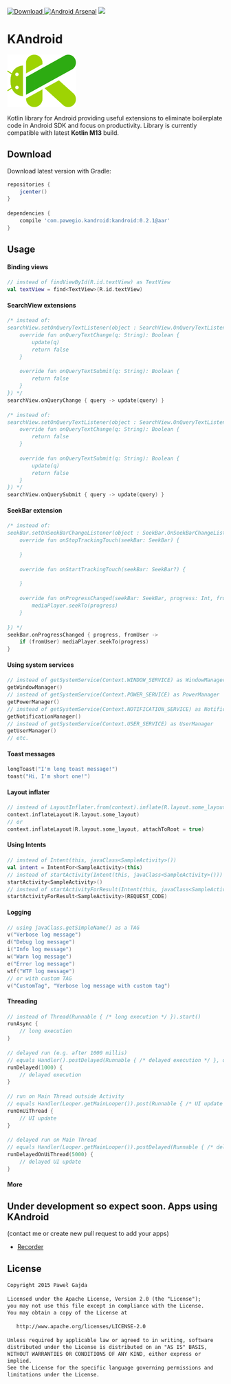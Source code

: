 [ ![Download](https://api.bintray.com/packages/pawegio/maven/com.pawegio.kandroid%3Akandroid/images/download.svg) ](https://bintray.com/pawegio/maven/com.pawegio.kandroid%3Akandroid/_latestVersion) [![Android Arsenal](https://img.shields.io/badge/Android%20Arsenal-KAndroid-brightgreen.svg?style=flat)](http://android-arsenal.com/details/1/1705) [![](https://img.shields.io/badge/AndroidWeekly-%23148-blue.svg)](http://androidweekly.net/issues/issue-148)

# KAndroid
<img src="art/logo.png" width="160px">

Kotlin library for Android providing useful extensions to eliminate boilerplate code in Android SDK and focus on productivity. Library is currently compatible with latest **Kotlin M13** build.

Download
--------

Download latest version with Gradle:
```groovy
repositories {
    jcenter()
}

dependencies {
    compile 'com.pawegio.kandroid:kandroid:0.2.1@aar'
}
```

Usage
-----
#### Binding views
```kotlin
// instead of findViewById(R.id.textView) as TextView
val textView = find<TextView>(R.id.textView)
```
#### SearchView extensions
```kotlin
/* instead of:
searchView.setOnQueryTextListener(object : SearchView.OnQueryTextListener {
    override fun onQueryTextChange(q: String): Boolean {
        update(q)
        return false
    }
    
    override fun onQueryTextSubmit(q: String): Boolean {
        return false
    }
}) */
searchView.onQueryChange { query -> update(query) }

/* instead of:
searchView.setOnQueryTextListener(object : SearchView.OnQueryTextListener {
    override fun onQueryTextChange(q: String): Boolean {
        return false
    }
    
    override fun onQueryTextSubmit(q: String): Boolean {
        update(q)
        return false
    }
}) */
searchView.onQuerySubmit { query -> update(query) }
```
#### SeekBar extension
```kotlin
/* instead of:
seekBar.setOnSeekBarChangeListener(object : SeekBar.OnSeekBarChangeListener {
    override fun onStopTrackingTouch(seekBar: SeekBar) {

    }

    override fun onStartTrackingTouch(seekBar: SeekBar?) {

    }

    override fun onProgressChanged(seekBar: SeekBar, progress: Int, fromUser: Boolean) {
        mediaPlayer.seekTo(progress)
    }

}) */
seekBar.onProgressChanged { progress, fromUser -> 
    if (fromUser) mediaPlayer.seekTo(progress) 
}
```
#### Using system services
```kotlin
// instead of getSystemService(Context.WINDOW_SERVICE) as WindowManager
getWindowManager()
// instead of getSystemService(Context.POWER_SERVICE) as PowerManager
getPowerManager()
// instead of getSystemService(Context.NOTIFICATION_SERVICE) as NotificationManager
getNotificationManager()
// instead of getSystemService(Context.USER_SERVICE) as UserManager
getUserManager()
// etc.
```
#### Toast messages
```kotlin
longToast("I'm long toast message!")
toast("Hi, I'm short one!")
```
#### Layout inflater
```kotlin
// instead of LayoutInflater.from(context).inflate(R.layout.some_layout, null, false)
context.inflateLayout(R.layout.some_layout)
// or
context.inflateLayout(R.layout.some_layout, attachToRoot = true)
```
#### Using Intents
```kotlin
// instead of Intent(this, javaClass<SampleActivity>())
val intent = IntentFor<SampleActivity>(this)
// instead of startActivity(Intent(this, javaClass<SampleActivity>()))
startActivity<SampleActivity>()
// instead of startActivityForResult(Intent(this, javaClass<SampleActivity>()), REQUEST_CODE)
startActivityForResult<SampleActivity>(REQUEST_CODE)
```
#### Logging
```kotlin
// using javaClass.getSimpleName() as a TAG
v("Verbose log message")
d("Debug log message")
i("Info log message")
w("Warn log message")
e("Error log message")
wtf("WTF log message")
// or with custom TAG
v("CustomTag", "Verbose log message with custom tag") 
```
#### Threading
```kotlin
// instead of Thread(Runnable { /* long execution */ }).start()
runAsync {
    // long execution
}

// delayed run (e.g. after 1000 millis)
// equals Handler().postDelayed(Runnable { /* delayed execution */ }, delayMillis)
runDelayed(1000) {
    // delayed execution
}

// run on Main Thread outside Activity
// equals Handler(Looper.getMainLooper()).post(Runnable { /* UI update */ })
runOnUiThread {
    // UI update
}

// delayed run on Main Thread
// equals Handler(Looper.getMainLooper()).postDelayed(Runnable { /* delayed UI update */ }, delayMillis)
runDelayedOnUiThread(5000) {
    // delayed UI update
}
```
#### More
Under development so expect soon.
Apps using KAndroid
-------
(contact me or create new pull request to add your apps)
* [Recorder](https://play.google.com/store/apps/details?id=com.pawegio.recandsave)

License
-------

    Copyright 2015 Paweł Gajda

    Licensed under the Apache License, Version 2.0 (the "License");
    you may not use this file except in compliance with the License.
    You may obtain a copy of the License at

       http://www.apache.org/licenses/LICENSE-2.0

    Unless required by applicable law or agreed to in writing, software
    distributed under the License is distributed on an "AS IS" BASIS,
    WITHOUT WARRANTIES OR CONDITIONS OF ANY KIND, either express or implied.
    See the License for the specific language governing permissions and
    limitations under the License.
